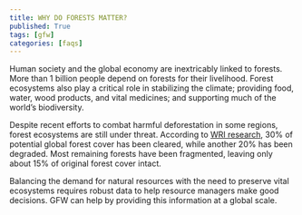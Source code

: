 ```yaml
---
title: WHY DO FORESTS MATTER?
published: True
tags: [gfw]
categories: [faqs]
---
```


<p>Human society and the global economy are inextricably linked to forests. More than 1 billion people depend on forests for their livelihood. Forest ecosystems also play a critical role in stabilizing the climate; providing food, water, wood products, and vital medicines; and supporting much of the world’s biodiversity.</p>
<p>Despite recent efforts to combat harmful deforestation in some regions, forest ecosystems are still under threat. According to <a href="http://www.wri.org/our-work/project/forest-and-landscape-restoration" target="_blank">WRI research</a>, 30% of potential global forest cover has been cleared, while another 20% has been degraded. Most remaining forests have been fragmented, leaving only about 15% of original forest cover intact.</p>
<p>Balancing the demand for natural resources with the need to preserve vital ecosystems requires robust data to help resource managers make good decisions. GFW can help by providing this information at a global scale.</p>
